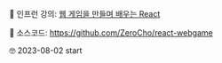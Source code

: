 📖 인프런 강의: [웹 게임을 만들며 배우는 React](https://www.inflearn.com/course/web-game-react/dashboard)

👀 소스코드: https://github.com/ZeroCho/react-webgame

🤓 2023-08-02 start
